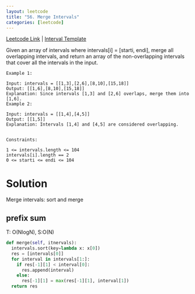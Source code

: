```yaml
---
layout: leetcode
title: "56. Merge Intervals"
categories: [leetcode]
---
```


[Leetcode Link](https://leetcode.com/problems/merge-intervals/) | [Interval Template](/tempalte/intervals)

Given an array of intervals where intervals[i] = [starti, endi], merge all overlapping intervals, and return an array of the non-overlapping intervals that cover all the intervals in the input.

```
Example 1:

Input: intervals = [[1,3],[2,6],[8,10],[15,18]]
Output: [[1,6],[8,10],[15,18]]
Explanation: Since intervals [1,3] and [2,6] overlaps, merge them into [1,6].
Example 2:

Input: intervals = [[1,4],[4,5]]
Output: [[1,5]]
Explanation: Intervals [1,4] and [4,5] are considered overlapping.
 

Constraints:

1 <= intervals.length <= 104
intervals[i].length == 2
0 <= starti <= endi <= 104
```

# Solution

Merge intervals: sort and merge
## prefix sum

T: O(NlogN), S:O(N)

```python
def merge(self, itnervals):
  intervals.sort(key=lambda x: x[0])
  res = [intervals[0]]
  for interval in intervals[1:]:
    if res[-1][1] < interval[0]:
      res.append(interval)
    else:
      res[-1][1] = max(res[-1][1], interval[1])
  return res
```